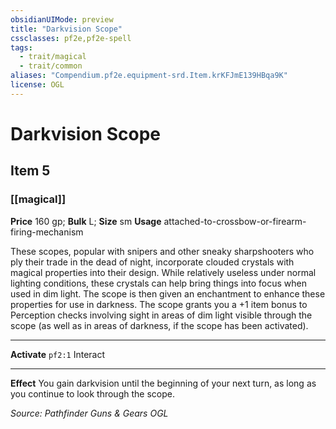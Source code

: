 ```yaml
---
obsidianUIMode: preview
title: "Darkvision Scope"
cssclasses: pf2e,pf2e-spell
tags:
  - trait/magical
  - trait/common
aliases: "Compendium.pf2e.equipment-srd.Item.krKFJmE139HBqa9K"
license: OGL
---
```

# Darkvision Scope
## Item 5
### [[magical]]


**Price** 160 gp; 
**Bulk** L; **Size** sm
**Usage** attached-to-crossbow-or-firearm-firing-mechanism

These scopes, popular with snipers and other sneaky sharpshooters who ply their trade in the dead of night, incorporate clouded crystals with magical properties into their design. While relatively useless under normal lighting conditions, these crystals can help bring things into focus when used in dim light. The scope is then given an enchantment to enhance these properties for use in darkness. The scope grants you a +1 item bonus to Perception checks involving sight in areas of dim light visible through the scope (as well as in areas of darkness, if the scope has been activated).

* * *

**Activate** `pf2:1` Interact

* * *

**Effect** You gain darkvision until the beginning of your next turn, as long as you continue to look through the scope.

*Source: Pathfinder Guns & Gears*
*OGL*